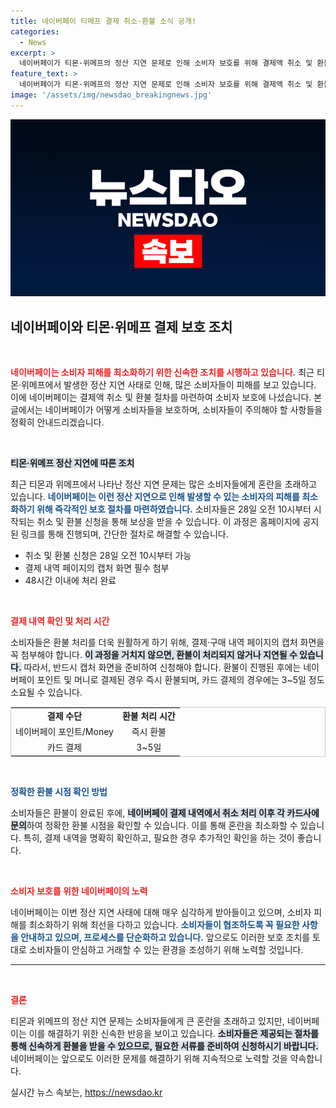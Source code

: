 ```yaml
---
title: 네이버페이 티메프 결제 취소·환불 소식 공개!
categories:
  - News
excerpt: >
  네이버페이가 티몬·위메프의 정산 지연 문제로 인해 소비자 보호를 위해 결제액 취소 및 환불을 신속히 진행합니다. 28일부터 신청 가능하며, 캡처 화면 제출이 필수입니다. 환불은 즉시 처리되니 지금 확인하세요!
feature_text: >
  네이버페이가 티몬·위메프의 정산 지연 문제로 인해 소비자 보호를 위해 결제액 취소 및 환불을 신속히 진행합니다. 28일부터 신청 가능하며, 캡처 화면 제출이 필수입니다. 환불은 즉시 처리되니 지금 확인하세요!
image: '/assets/img/newsdao_breakingnews.jpg'
---
```


<p><img src="/assets/img/newsdao_breakingnews.jpg" alt="cryptoinkorea 속보" /></p>

<h2 data-ke-size="size26">네이버페이와 티몬·위메프 결제 보호 조치</h2>

<p data-ke-size="size16">&nbsp;</p>

<p><b><span style="color: #ee2323;">네이버페이는 소비자 피해를 최소화하기 위한 신속한 조치를 시행하고 있습니다.</span></b> 최근 티몬·위메프에서 발생한 정산 지연 사태로 인해, 많은 소비자들이 피해를 보고 있습니다. 이에 네이버페이는 결제액 취소 및 환불 절차를 마련하여 소비자 보호에 나섰습니다. 본 글에서는 네이버페이가 어떻게 소비자들을 보호하며, 소비자들이 주의해야 할 사항들을 정확히 안내드리겠습니다.</p>

<p data-ke-size="size16">&nbsp;</p>

<p><b><span style="background-color: #21538527;">티몬·위메프 정산 지연에 따른 조치</span></b></p>

<p>최근 티몬과 위메프에서 나타난 정산 지연 문제는 많은 소비자들에게 혼란을 초래하고 있습니다. <b><span style="color: #1a5490;">네이버페이는 이런 정산 지연으로 인해 발생할 수 있는 소비자의 피해를 최소화하기 위해 즉각적인 보호 절차를 마련하였습니다.</span></b> 소비자들은 28일 오전 10시부터 시작되는 취소 및 환불 신청을 통해 보상을 받을 수 있습니다. 이 과정은 홈페이지에 공지된 링크를 통해 진행되며, 간단한 절차로 해결할 수 있습니다.</p>

<ul>
<li>취소 및 환불 신청은 28일 오전 10시부터 가능</li>
<li>결제 내역 페이지의 캡처 화면 필수 첨부</li>
<li>48시간 이내에 처리 완료</li>
</ul>

<p data-ke-size="size16">&nbsp;</p>

<p><b><span style="color: #ee2323;">결제 내역 확인 및 처리 시간</span></b></p>

<p>소비자들은 환불 처리를 더욱 원활하게 하기 위해, 결제·구매 내역 페이지의 캡처 화면을 꼭 첨부해야 합니다. <b><span style="background-color: #21538527;">이 과정을 거치지 않으면, 환불이 처리되지 않거나 지연될 수 있습니다.</span></b> 따라서, 반드시 캡처 화면을 준비하여 신청해야 합니다. 환불이 진행된 후에는 네이버페이 포인트 및 머니로 결제된 경우 즉시 환불되며, 카드 결제의 경우에는 3~5일 정도 소요될 수 있습니다.</p>

<table style="width:100%; border: 1px solid #ccc;">
<tr>
<td style="text-align: center; height: 17px;"><b>결제 수단</b></td>
<td style="text-align: center; height: 17px;"><b>환불 처리 시간</b></td>
</tr>
<tr>
<td style="text-align: center; height: 17px;">네이버페이 포인트/Money</td>
<td style="text-align: center; height: 17px;">즉시 환불</td>
</tr>
<tr>
<td style="text-align: center; height: 17px;">카드 결제</td>
<td style="text-align: center; height: 17px;">3~5일</td>
</tr>
</table>

<p data-ke-size="size16">&nbsp;</p>

<p><b><span style="color: #1a5490;">정확한 환불 시점 확인 방법</span></b></p>

<p>소비자들은 환불이 완료된 후에, <b><span style="background-color: #21538527;">네이버페이 결제 내역에서 취소 처리 이후 각 카드사에 문의</span></b>하여 정확한 환불 시점을 확인할 수 있습니다. 이를 통해 혼란을 최소화할 수 있습니다. 특히, 결제 내역을 명확히 확인하고, 필요한 경우 추가적인 확인을 하는 것이 좋습니다.</p>

<p data-ke-size="size16">&nbsp;</p>

<p><b><span style="color: #ee2323;">소비자 보호를 위한 네이버페이의 노력</span></b></p>

<p>네이버페이는 이번 정산 지연 사태에 대해 매우 심각하게 받아들이고 있으며, 소비자 피해를 최소화하기 위해 최선을 다하고 있습니다. <b><span style="color: #1a5490;">소비자들이 협조하도록 꼭 필요한 사항을 안내하고 있으며, 프로세스를 단순화하고 있습니다.</span></b> 앞으로도 이러한 보호 조치를 토대로 소비자들이 안심하고 거래할 수 있는 환경을 조성하기 위해 노력할 것입니다.</p>

<hr>

<p data-ke-size="size16">&nbsp;</p>

<p><b><span style="color: #ee2323;">결론</span></b></p>

<p>티몬과 위메프의 정산 지연 문제는 소비자들에게 큰 혼란을 초래하고 있지만, 네이버페이는 이를 해결하기 위한 신속한 반응을 보이고 있습니다. <b><span style="background-color: #21538527;">소비자들은 제공되는 절차를 통해 신속하게 환불을 받을 수 있으므로, 필요한 서류를 준비하여 신청하시기 바랍니다.</span></b> 네이버페이는 앞으로도 이러한 문제를 해결하기 위해 지속적으로 노력할 것을 약속합니다.</p>
실시간 뉴스 속보는, <a href="https://newsdao.kr" rel="dofollow">https://newsdao.kr</a>



